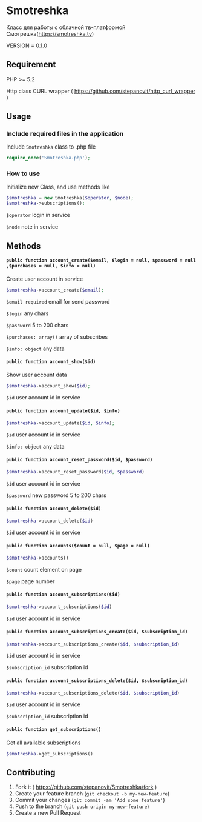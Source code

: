 # Smotreshka
Класс для работы с облачной тв-платформой Смотрешка(https://smotreshka.tv)

VERSION = 0.1.0

## Requirement
PHP >= 5.2

Http class CURL wrapper ( https://github.com/stepanovit/http_curl_wrapper )

## Usage
### Include required files in the application

Include `Smotreshka` class to .php file

```php
require_once('Smotreshka.php');
```

### How to use
Initialize new Class, and use methods like

```php
$smotreshka = new Smotreshka($operator, $node);
$smotreshka->subscriptions();
```

`$operator` login in service

`$node` note in service

## Methods
#### `public function account_create($email, $login = null, $password = null ,$purchases = null, $info = null)`
Create user account in service

```php
$smotreshka->account_create($email);
```
`$email required` email for send password

`$login` any chars

`$password` 5 to 200 chars

`$purchases: array()` array of subscribes

`$info: object` any data


#### `public function account_show($id)`
Show user account data

```php
$smotreshka->account_show($id);
```
`$id` user account id in service


#### `public function account_update($id, $info)`
```php
$smotreshka->account_update($id, $info);
```
`$id` user account id in service

`$info: object` any data


#### `public function account_reset_password($id, $password)`
```php
$smotreshka->account_reset_password($id, $password)
```
`$id` user account id in service

`$password` new password 5 to 200 chars


#### `public function account_delete($id)`
```php
$smotreshka->account_delete($id)
```
`$id` user account id in service


#### `public function accounts($count = null, $page = null)`
```php
$smotreshka->accounts()
```
`$count` count element on page

`$page` page number


#### `public function account_subscriptions($id)`
```php
$smotreshka->account_subscriptions($id)
```
`$id` user account id in service


#### `public function account_subscriptions_create($id, $subscription_id)`
```php
$smotreshka->account_subscriptions_create($id, $subscription_id)
```
`$id` user account id in service

`$subscription_id` subscription id


#### `public function account_subscriptions_delete($id, $subscription_id)`
```php
$smotreshka->account_subscriptions_delete($id, $subscription_id)
```
`$id` user account id in service

`$subscription_id` subscription id


#### `public function get_subscriptions()`
Get all available subscriptions
```php
$smotreshka->get_subscriptions()
```

## Contributing
1. Fork it ( https://github.com/stepanovit/Smotreshka/fork )
2. Create your feature branch (`git checkout -b my-new-feature`)
3. Commit your changes (`git commit -am 'Add some feature'`)
4. Push to the branch (`git push origin my-new-feature`)
5. Create a new Pull Request